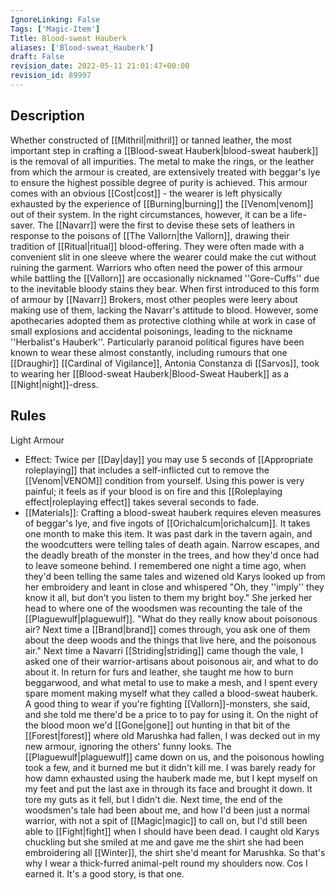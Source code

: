 ```yaml
---
IgnoreLinking: False
Tags: ['Magic-Item']
Title: Blood-sweat Hauberk
aliases: ['Blood-sweat_Hauberk']
draft: False
revision_date: 2022-05-11 21:01:47+00:00
revision_id: 89997
---
```


## Description
Whether constructed of [[Mithril|mithril]] or tanned leather, the most important step in crafting a [[Blood-sweat Hauberk|blood-sweat hauberk]] is the removal of all impurities. The metal to make the rings, or the leather from which the armour is created, are extensively treated with beggar's lye to ensure the highest possible degree of purity is achieved.
This armour comes with an obvious [[Cost|cost]] - the wearer is left physically exhausted by the experience of [[Burning|burning]] the [[Venom|venom]] out of their system. In the right circumstances, however, it can be a life-saver. The [[Navarr]] were the first to devise these sets of leathers in response to the poisons of [[The Vallorn|the Vallorn]], drawing their tradition of [[Ritual|ritual]] blood-offering. They were often made with a convenient slit in one sleeve where the wearer could make the cut without ruining the garment. Warriors who often need the power of this armour while battling the [[Vallorn]] are occasionally nicknamed ''Gore-Cuffs'' due to the inevitable bloody stains they bear. 
When first introduced to this form of armour by [[Navarr]] Brokers, most other peoples were leery about making use of them, lacking the Navarr's attitude to blood. However, some apothecaries adopted them as protective clothing while at work in case of small explosions and accidental poisonings, leading to the nickname ''Herbalist's Hauberk''. Particularly paranoid political figures have been known to wear these almost constantly, including rumours that one [[Draughir]] [[Cardinal of Vigilance]], Antonia Constanza di [[Sarvos]], took to wearing her [[Blood-sweat Hauberk|Blood-Sweat Hauberk]] as a [[Night|night]]-dress.
## Rules
Light Armour
* Effect: Twice per [[Day|day]] you may use 5 seconds of [[Appropriate roleplaying]] that includes a self-inflicted cut to remove the [[Venom|VENOM]] condition from yourself. Using this power is very painful; it feels as if your blood is on fire and this [[Roleplaying effect|roleplaying effect]] takes several seconds to fade.
* [[Materials]]: Crafting a blood-sweat hauberk requires eleven measures of beggar's lye, and five ingots of [[Orichalcum|orichalcum]]. It takes one month to make this item.
It was past dark in the tavern again, and the woodcutters were telling tales of death again. Narrow escapes, and the deadly breath of the monster in the trees, and how they'd once had to leave someone behind.
I remembered one night a time ago, when they'd been telling the same tales and wizened old Karys looked up from her embroidery and leant in close and whispered "Oh, they ''imply'' they know it all, but don't you listen to them my bright boy." She jerked her head to where one of the woodsmen was recounting the tale of the [[Plaguewulf|plaguewulf]]. "What do they really know about poisonous air? Next time a [[Brand|brand]] comes through, you ask one of them about the deep woods and the things that live here, and the poisonous air."
Next time a Navarri [[Striding|striding]] came though the vale, I asked one of their warrior-artisans about poisonous air, and what to do about it. In return for furs and leather, she taught me how to burn beggarwood, and what metal to use to make a mesh, and I spent every spare moment making myself what they called a blood-sweat hauberk. A good thing to wear if you're fighting [[Vallorn]]-monsters, she said, and she told me there'd be a price to to pay for using it.
On the night of the blood moon we'd [[Gone|gone]] out hunting in that bit of the [[Forest|forest]] where old Marushka had fallen, I was decked out in my new armour, ignoring the others' funny looks. The [[Plaguewulf|plaguewulf]] came down on us, and the poisonous howling took a few, and it burned me but it didn't kill me. I was barely ready for how damn exhausted using the hauberk made me, but I kept myself on my feet and put the last axe in through its face and brought it down. It tore my guts as it fell, but I didn't die.
Next time, the end of the woodsmen's tale had been about me, and how I'd been just a normal warrior, with not a spit of [[Magic|magic]] to call on, but I'd still been able to [[Fight|fight]] when I should have been dead. I caught old Karys chuckling but she smiled at me and gave me the shirt she had been embroidering all [[Winter]], the shirt she'd meant for Marushka.
So that's why I wear a thick-furred animal-pelt round my shoulders now. Cos I earned it.
It's a good story, is that one.